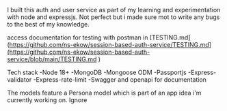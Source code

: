 I built this auth and user service as part of my learning and experimentation with node and expressjs.
Not perfect but i made sure mot to write any bugs to the best of my knowledge. 


access documentation for testing with postman in [TESTING.md](https://github.com/ns-ekow/session-based-auth-service/TESTING.md](https://github.com/ns-ekow/session-based-auth-service/blob/main/TESTING.md )

Tech stack
-Node 18+
-MongoDB
-Mongoose ODM
-Passportjs
-Express-validator
-Express-rate-limit
-Swagger and openapi for documentation

The models feature a Persona model which is part of an app idea i'm currently working on. Ignore
